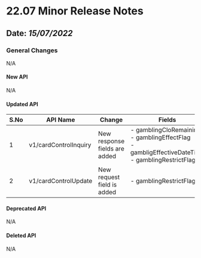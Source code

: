 # 22.07 Minor Release Notes

## Date: *15/07/2022*

### General Changes

N/A

#### New API

N/A

#### Updated API

| S.No   | API Name              | Change                        | Fields                                                                                                            |
|--------|-----------------------|-------------------------------|-------------------------------------------------------------------------------------------------------------------|
| 1      | v1/cardControlInquiry | New response fields are added | -   gamblingCloRemaining<br/>-   gamblingEffectFlag<br/>-   gambligEffectiveDateTime<br/>-   gamblingRestrictFlag |
| 2      | v1/cardControlUpdate  | New request field is added    | -   gamblingRestrictFlag                                                                                          |

#### Deprecated API

N/A

#### Deleted API

N/A
